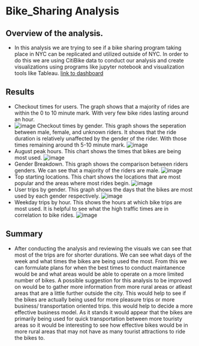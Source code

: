 # Bike_Sharing Analysis
## Overview of the analysis.
  * In this analysis we are trying to see if a bike sharing program taking place in NYC can be replicated and utilized outside of NYC. In order to do this we are using CitiBike data to conduct our analysis and create visualizations using programs like jupyter notebook and visualization tools like Tableau.  [link to dashboard](https://public.tableau.com/app/profile/ethan.sammons/viz/Bike_Sharing_16295127457710/NYCCitibikeStory?publish=yes)
## Results 
* Checkout times for users. The graph shows that a majority of rides are within the 0 to 10 minute mark. With very few bike rides lasting around an hour.
* ![image](https://user-images.githubusercontent.com/80020179/130307121-d2b6d449-19e6-4c1a-8e78-df21ab04e2cb.png)
 Checkout times by gender. This graph shows the seperation between male, female, and unknown riders. It shows that the ride duration is relatively unaffected by the gender of the rider. With those times remaining around th 5-10 minute mark.
![image](https://user-images.githubusercontent.com/80020179/130307236-168c3804-b06c-44d5-a66f-b8e5013b83cb.png)
* August peak hours. This chart shows the times that bikes are being most used. 
![image](https://user-images.githubusercontent.com/80020179/130308313-ae640815-e114-4aa4-95d9-790704d85b1d.png)
* Gender Breakdown. This graph shows the comparison between riders genders. We can see that a majority of the riders are male. 
![image](https://user-images.githubusercontent.com/80020179/130308598-26ba6d72-375d-4ed2-a208-e47a4653979c.png)
* Top starting locations. This chart shows the locations that are most popular and the areas where most rides begin. 
![image](https://user-images.githubusercontent.com/80020179/130308811-c3c48845-75dc-43c7-90e3-5c8104aa5847.png)
* User trips by gender. This graph shows the days that the bikes are most used by each gender respectively.
![image](https://user-images.githubusercontent.com/80020179/130308826-642ed8b2-2922-41e3-8b1d-9cc3adc8b0ca.png)
* Weekday trips by hour. This shows the hours at which bike trips are most used. It is helpful to see what the high traffic times are in correlation to bike rides. 
![image](https://user-images.githubusercontent.com/80020179/130308829-097d168a-4ae3-41eb-8fbd-7ab6795f7a89.png)
## Summary 
* After conducting the analysis and reviewing the visuals we can see that most of the trips are for shorter durations. We can see what days of the week and what times the bikes are being used the most. From this we can formulate plans for when the best times to conduct maintanence would be and what areas would be able to operate on a more limited number of bikes. A possible suggestion for this analysis to be improved on would be to gather more information from more rural areas or atleast areas that are a little further outside the city. This would help to see if the bikes are actually being used for more pleasure trips or more business/ transportation oriented trips. this would help to decide a more effective business model. As it stands it would appear that the bikes are primarily being used for quick transportation between more touristy areas so it would be interesting to see how effective bikes would be in more rural areas that may not have as many tourist attractions to ride the bikes to. 
  
